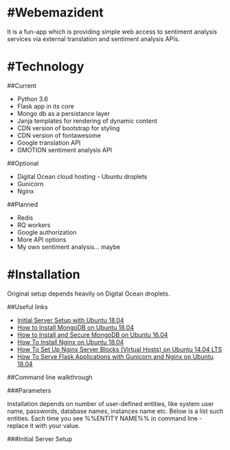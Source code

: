 #Webemazident
====

It is a fun-app which is providing simple web access to sentiment analysis services via external translation and sentiment analysis APIs. 

#Technology
====

##Current

- Python 3.6
- Flask app in its core
- Mongo db as a persistance layer 
- Janja templates for rendering of dynamic content
- CDN version of bootstrap for styling
- CDN version of fontawesome
- Google translation API
- GMOTION sentiment analysis API

##Optional

- Digital Ocean cloud hosting - Ubuntu droplets
- Gunicorn 
- Nginx

##Planned

- Redis
- RQ workers
- Google authorization
- More API options
- My own sentiment analysis... maybe

#Installation
====

Original setup depends heavily on Digital Ocean droplets.

##Useful links

- [Initial Server Setup with Ubuntu 18.04](https://www.digitalocean.com/community/tutorials/initial-server-setup-with-ubuntu-18-04)
- [How to Install MongoDB on Ubuntu 18.04](https://www.digitalocean.com/community/tutorials/how-to-install-mongodb-on-ubuntu-18-04)
- [How to Install and Secure MongoDB on Ubuntu 16.04](https://www.digitalocean.com/community/tutorials/how-to-install-and-secure-mongodb-on-ubuntu-16-04#part-two-securing-mongodb)
- [How To Install Nginx on Ubuntu 18.04](https://www.digitalocean.com/community/tutorials/how-to-install-nginx-on-ubuntu-18-04)
- [How To Set Up Nginx Server Blocks (Virtual Hosts) on Ubuntu 14.04 LTS](https://www.digitalocean.com/community/tutorials/how-to-set-up-nginx-server-blocks-virtual-hosts-on-ubuntu-14-04-lts)
- [How To Serve Flask Applications with Gunicorn and Nginx on Ubuntu 18.04](https://www.digitalocean.com/community/tutorials/how-to-serve-flask-applications-with-gunicorn-and-nginx-on-ubuntu-18-04#step-3-—-setting-up-a-flask-application)

##Command line walkthrough 

###Parameters

Installation depends on number of user-defined entities, like system user name, passwords, database names, instances name etc. Below is a list such entities. Each time you see %%ENTITY NAME%% in command line - replace it with your value.

###Initial Server Setup